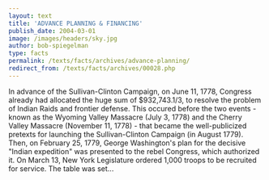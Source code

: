 ```yaml
---
layout: text
title: 'ADVANCE PLANNING & FINANCING'
publish_date: 2004-03-01
image: /images/headers/sky.jpg
author: bob-spiegelman
type: facts
permalink: /texts/facts/archives/advance-planning/
redirect_from: /texts/facts/archives/00028.php
---
```


In advance of the Sullivan-Clinton Campaign, on June 11, 1778, Congress already had allocated the huge sum of $932,743.1/3, to resolve the problem of Indian Raids and frontier defense. This occured before the two events - known as the Wyoming Valley Massacre (July 3, 1778) and the Cherry Valley Massacre (November 11, 1778) - that became the well-publicized pretexts for launching the Sullivan-Clinton Campaign (in August 1779). Then, on February 25, 1779, George Washington's plan for the decisive "Indian expedition" was presented to the rebel Congress, which authorized it. On March 13, New York Legislature ordered 1,000 troops to be recruited for service. The table was set...
